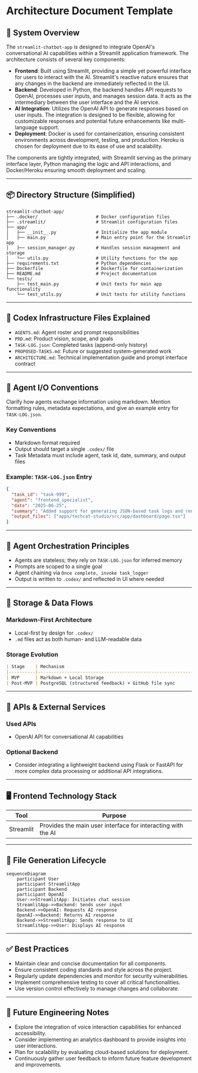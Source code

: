 # Architecture Document Template

## 🧱 System Overview
The `streamlit-chatbot-app` is designed to integrate OpenAI's conversational AI capabilities within a Streamlit application framework. The architecture consists of several key components:

- **Frontend**: Built using Streamlit, providing a simple yet powerful interface for users to interact with the AI. Streamlit's reactive nature ensures that any changes in the backend are immediately reflected in the UI.
- **Backend**: Developed in Python, the backend handles API requests to OpenAI, processes user inputs, and manages session data. It acts as the intermediary between the user interface and the AI service.
- **AI Integration**: Utilizes the OpenAI API to generate responses based on user inputs. The integration is designed to be flexible, allowing for customizable responses and potential future enhancements like multi-language support.
- **Deployment**: Docker is used for containerization, ensuring consistent environments across development, testing, and production. Heroku is chosen for deployment due to its ease of use and scalability.

The components are tightly integrated, with Streamlit serving as the primary interface layer, Python managing the logic and API interactions, and Docker/Heroku ensuring smooth deployment and scaling.

---

## 📦 Directory Structure (Simplified)
```plaintext
streamlit-chatbot-app/
├── .docker/                      # Docker configuration files
├── .streamlit/                   # Streamlit configuration files
├── app/
│   ├── __init__.py               # Initialize the app module
│   ├── main.py                   # Main entry point for the Streamlit app
│   ├── session_manager.py        # Handles session management and storage
│   └── utils.py                  # Utility functions for the app
├── requirements.txt              # Python dependencies
├── Dockerfile                    # Dockerfile for containerization
├── README.md                     # Project documentation
└── tests/
    ├── test_main.py              # Unit tests for main app functionality
    └── test_utils.py             # Unit tests for utility functions
```

---

## 🧱 Codex Infrastructure Files Explained
- `AGENTS.md`: Agent roster and prompt responsibilities
- `PRD.md`: Product vision, scope, and goals
- `TASK-LOG.json`: Completed tasks (append-only history)
- `PROPOSED-TASKS.md`: Future or suggested system-generated work
- `ARCHITECTURE.md`: Technical implementation guide and prompt interface contract

---

## 🤖 Agent I/O Conventions
Clarify how agents exchange information using markdown. Mention formatting rules, metadata expectations, and give an example entry for `TASK-LOG.json`.

### Key Conventions
- Markdown format required
- Output should target a single `.codex/` file
- Task Metadata must include agent, task id, date, summary, and output files

### Example: `TASK-LOG.json` Entry
```json
{
  "task_id": "task-999",
  "agent": "frontend_specialist",
  "date": "2025-06-25",
  "summary": "Added support for generating JSON-based task logs and rendering them in dashboard.",
  "output_files": ["apps/techcat-studio/src/app/dashboard/page.tsx"]
}
```

---

## 🧠 Agent Orchestration Principles
- Agents are stateless; they rely on `TASK-LOG.json` for inferred memory
- Prompts are scoped to a single goal
- Agent chaining via `Once complete, invoke task_logger`
- Output is written to `.codex/` and reflected in UI where needed

---

## 💃 Storage & Data Flows

### Markdown-First Architecture
- Local-first by design for `.codex/`
- `.md` files act as both human- and LLM-readable data

### Storage Evolution
```markdown
| Stage    | Mechanism                                                    |
|----------|--------------------------------------------------------------|
| MVP      | Markdown + Local Storage                                     |
| Post-MVP | PostgreSQL (structured feedback) + GitHub file sync          |
```

---

## 📡 APIs & External Services

### Used APIs
- OpenAI API for conversational AI capabilities

### Optional Backend
- Consider integrating a lightweight backend using Flask or FastAPI for more complex data processing or additional API integrations.

---

## 🖥 Frontend Technology Stack
| Tool      | Purpose                                                    |
|-----------|------------------------------------------------------------|
| Streamlit | Provides the main user interface for interacting with the AI|

---

## 🔄 File Generation Lifecycle
```mermaid
sequenceDiagram
    participant User
    participant StreamlitApp
    participant Backend
    participant OpenAI
    User->>StreamlitApp: Initiates chat session
    StreamlitApp->>Backend: Sends user input
    Backend->>OpenAI: Requests AI response
    OpenAI->>Backend: Returns AI response
    Backend->>StreamlitApp: Sends response to UI
    StreamlitApp->>User: Displays AI response
```

---

## ✅ Best Practices
- Maintain clear and concise documentation for all components.
- Ensure consistent coding standards and style across the project.
- Regularly update dependencies and monitor for security vulnerabilities.
- Implement comprehensive testing to cover all critical functionalities.
- Use version control effectively to manage changes and collaborate.

---

## 🚧 Future Engineering Notes
- Explore the integration of voice interaction capabilities for enhanced accessibility.
- Consider implementing an analytics dashboard to provide insights into user interactions.
- Plan for scalability by evaluating cloud-based solutions for deployment.
- Continuously gather user feedback to inform future feature development and improvements.